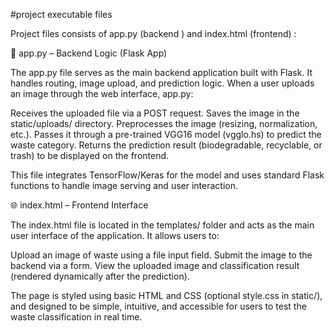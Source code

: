 #project executable files

Project files consists of app.py (backend ) and index.html (frontend) :

🧠 app.py – Backend Logic (Flask App)

The app.py file serves as the main backend application built with Flask. It handles routing, image upload, and prediction logic. When a user uploads an image through the web interface, app.py:

Receives the uploaded file via a POST request. Saves the image in the static/uploads/ directory. Preprocesses the image (resizing, normalization, etc.). Passes it through a pre-trained VGG16 model (vgglo.hs) to predict the waste category. Returns the prediction result (biodegradable, recyclable, or trash) to be displayed on the frontend.

This file integrates TensorFlow/Keras for the model and uses standard Flask functions to handle image serving and user interaction.

🌐 index.html – Frontend Interface

The index.html file is located in the templates/ folder and acts as the main user interface of the application. It allows users to:

Upload an image of waste using a file input field. Submit the image to the backend via a form. View the uploaded image and classification result (rendered dynamically after the prediction).

The page is styled using basic HTML and CSS (optional style.css in static/), and designed to be simple, intuitive, and accessible for users to test the waste classification in real time.
